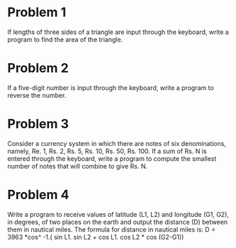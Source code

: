 # Problem 1

If lengths of three sides of a triangle are input through the keyboard, write a program to find the area of the triangle.

# Problem 2

If a five-digit number is input through the keyboard, write a program to reverse the number.

# Problem 3

Consider a currency system in which there are notes of six denominations, namely, Re. 1, Rs. 2, Rs. 5, Rs. 10, Rs. 50, Rs. 100. If a sum of Rs. N is entered through the keyboard, write a program to compute the smallest number of notes that will combine to give Rs. N.

# Problem 4

Write a program to receive values of latitude (L1, L2) and longitude (G1, G2), in degrees, of two places on the earth and output the distance (D) between them in nautical miles. The formula for distance in nautical miles is:
D = 3963 *cos^ -1.( sin L1. sin L2 + cos L1. cos L2 * cos (G2-G1))
